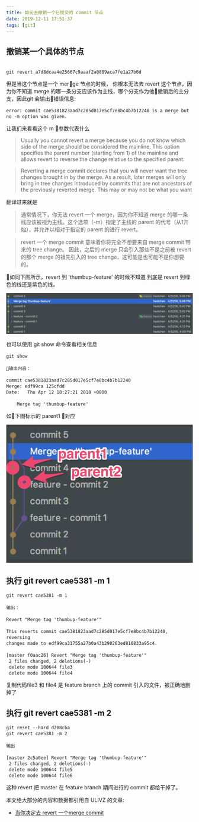 ```yaml
---
title: 如何去撤销一个已提交的 commit 节点
date: 2019-12-11 17:51:37
tags: [git]
---
```



## 撤销某一个具体的节点

```git

git revert a7d8dcaa4e25667c9aaaf2a0809aca7fe1a27b6d

```

但是当这个节点是一个 merge 节点的时候， 你根本无法去 revert 这个节点，因为你不知道 merge 的哪一条分支应该作为主线，哪个分支作为他撤销后的主分支，因此git 会输出错误信息:

```git
error: commit cae5381823aad7c285d017e5cf7e8bc4b7b12240 is a merge but no -m option was given.
```

让我们来看看这个 m 参数代表什么

> Usually you cannot revert a merge because you do not know which side of the merge should be considered the mainline. This option specifies the parent number (starting from 1) of the mainline and allows revert to reverse the change relative to the specified parent.


> Reverting a merge commit declares that you will never want the tree changes brought in by the merge. As a result, later merges will only bring in tree changes introduced by commits that are not ancestors of the previously reverted merge. This may or may not be what you want

翻译过来就是

> 通常情况下，你无法 revert 一个 merge，因为你不知道 merge 的哪一条线应该被视为主线。这个选项（-m）指定了主线的 parent 的代号（从1开始），并允许以相对于指定的 parent 的进行 revert。

> revert 一个 merge commit 意味着你将完全不想要来自 merge commit 带来的 tree change。 因此，之后的 merge 只会引入那些不是之前被 revert 的那个 merge 的祖先引入的 tree change，这可能是也可能不是你想要的。

如同下图所示，revert 到 'thumbup-feature' 的时候不知道 到底是 revert 到绿色的线还是紫色的线。

![](https://raw.githubusercontent.com/EPSON-LEE/image-hosting/master/20191211184947.png)

也可以使用 git show 命令查看相关信息 

```
git show

输出内容：

commit cae5381823aad7c285d017e5cf7e8bc4b7b12240
Merge: edf99ca 125cfdd
Date:   Thu Apr 12 18:27:21 2018 +0800

    Merge tag 'thumbup-feature'
```
如下图标示的 parent1 对应

![](https://raw.githubusercontent.com/EPSON-LEE/image-hosting/master/20191211185856.png)

## 执行 git revert cae5381 -m 1

```
git revert cae5381 -m 1

输出：

Revert "Merge tag 'thumbup-feature'"

This reverts commit cae5381823aad7c285d017e5cf7e8bc4b7b12240, reversing
changes made to edf99ca31755a27b0a43b290263ed810833a95c4.

[master f0aac26] Revert "Merge tag 'thumbup-feature'"
 2 files changed, 2 deletions(-)
 delete mode 100644 file3
 delete mode 100644 file4
```

复制代码file3 和 file4 是 feature branch 上的 commit 引入的文件，被正确地删掉了

## 执行 git revert cae5381 -m 2

```
git reset --hard d208cba 
git revert cae5381 -m 2

输出

[master 2c5a0ee] Revert "Merge tag 'thumbup-feature'"
 2 files changed, 2 deletions(-)
 delete mode 100644 file5  
 delete mode 100644 file6
```

这种 revert 把 master 在 feature branch 期间进行的 commit 都给干掉了。


本文绝大部分的内容和数据都引用自 ULIVZ 的文章:

- [当你决定去 revert 一个merge commit](https://juejin.im/post/5acf4db8f265da239148822d)